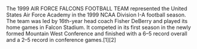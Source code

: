 The 1999 AIR FORCE FALCONS FOOTBALL TEAM represented the United States Air Force Academy in the 1999 NCAA Division I-A football season. The team was led by 16th-year head coach Fisher DeBerry and played its home games in Falcon Stadium. It competed in its first season in the newly formed Mountain West Conference and finished with a 6–5 record overall and a 2–5 record in conference games.[1][2]
